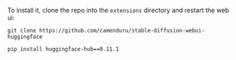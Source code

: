 To install it, clone the repo into the `extensions` directory and restart the web ui:

`git clone https://github.com/camenduru/stable-diffusion-webui-huggingface`

`pip install huggingface-hub==0.11.1`
